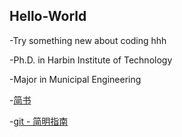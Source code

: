 ## Hello-World
-Try something new about coding hhh

-Ph.D. in Harbin Institute of Technology 

-Major in Municipal Engineering

-[简书](https://www.jianshu.com/p/q81RER)

-[git - 简明指南](http://rogerdudler.github.io/git-guide/index.zh.html)
